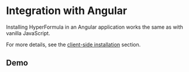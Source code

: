 # Integration with Angular

Installing HyperFormula in an Angular application works the same as with vanilla JavaScript.

For more details, see the [client-side installation](client-side-installation.md) section.

## Demo

<iframe
  :src="`https://codesandbox.io/embed/github/handsontable/hyperformula-demos/tree/3.0.x/angular-demo?autoresize=1&fontsize=11&hidenavigation=1&theme=light&view=preview&v=${$page.buildDateURIEncoded}`"
  style="width:100%; height:1070px; border:0; border-radius: 4px; overflow:hidden;"
  title="handsontable/hyperformula-demos: react-demo"
  allow="accelerometer; ambient-light-sensor; camera; encrypted-media; geolocation; gyroscope; hid; microphone; midi; payment; usb; vr; xr-spatial-tracking"
  sandbox="allow-forms allow-modals allow-popups allow-presentation allow-same-origin allow-scripts">
</iframe>
